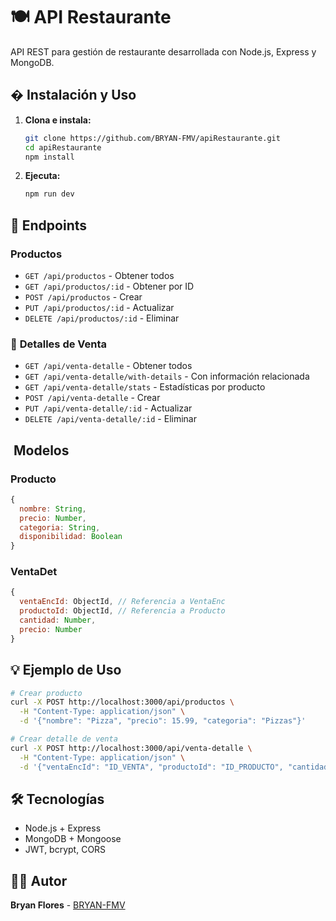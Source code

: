 # 🍽️ API Restaurante

API REST para gestión de restaurante desarrollada con Node.js, Express y MongoDB.

## � Instalación y Uso

1. **Clona e instala:**
   ```bash
   git clone https://github.com/BRYAN-FMV/apiRestaurante.git
   cd apiRestaurante
   npm install
   ```

2. **Ejecuta:**
   ```bash
   npm run dev
   ```

## 📡 Endpoints

###  **Productos**
- `GET /api/productos` - Obtener todos
- `GET /api/productos/:id` - Obtener por ID
- `POST /api/productos` - Crear
- `PUT /api/productos/:id` - Actualizar
- `DELETE /api/productos/:id` - Eliminar

### 🧾 **Detalles de Venta**
- `GET /api/venta-detalle` - Obtener todos
- `GET /api/venta-detalle/with-details` - Con información relacionada
- `GET /api/venta-detalle/stats` - Estadísticas por producto
- `POST /api/venta-detalle` - Crear
- `PUT /api/venta-detalle/:id` - Actualizar
- `DELETE /api/venta-detalle/:id` - Eliminar

## ️ Modelos

### **Producto**
```javascript
{
  nombre: String,
  precio: Number,
  categoria: String,
  disponibilidad: Boolean
}
```

### **VentaDet**
```javascript
{
  ventaEncId: ObjectId, // Referencia a VentaEnc
  productoId: ObjectId, // Referencia a Producto
  cantidad: Number,
  precio: Number
}
```

## 💡 Ejemplo de Uso

```bash
# Crear producto
curl -X POST http://localhost:3000/api/productos \
  -H "Content-Type: application/json" \
  -d '{"nombre": "Pizza", "precio": 15.99, "categoria": "Pizzas"}'

# Crear detalle de venta
curl -X POST http://localhost:3000/api/venta-detalle \
  -H "Content-Type: application/json" \
  -d '{"ventaEncId": "ID_VENTA", "productoId": "ID_PRODUCTO", "cantidad": 2, "precio": 15.99}'
```

## 🛠️ Tecnologías

- Node.js + Express
- MongoDB + Mongoose
- JWT, bcrypt, CORS

## 👨‍💻 Autor

**Bryan Flores** - [BRYAN-FMV](https://github.com/BRYAN-FMV)